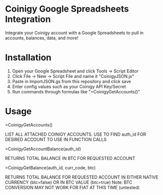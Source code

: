 # Coinigy Google Spreadsheets Integration

Integrate your Coinigy account with a Google Spreadsheets to pull in accounts, balances, data, and more!

# Installation

1. Open your Google Spreadsheet and click Tools -> Script Editor
2. Click File -> New -> Script File and name it "CoinigyJSON.js"
3. Paste in ImportJSON.gs from this repository and click save
4. Enter config values such as your Coinigy API Key/Secret
5. Run commands through formulas like "=CoinigyGetAccounts()"


# Usage

=CoinigyGetAccounts()

LIST ALL ATTACHED COINIGY ACCOUNTS.  USE TO FIND auth_id FOR DESIRED ACCOUNT TO USE IN FUNCTION CALLS

=CoinigyGetAccountBalance(auth_id)

RETURNS TOTAL BALANCE IN BTC FOR REQUESTED ACCOUNT

=CoinigyGetBalance(auth_id, curr_code, btc)

RETURNS TOTAL BALANCE FOR REQUESTED ACCOUNT IN EITHER NATIVE CURRENCY (btc=false) OR IN BTC VALUE (btc=true) 
Note: BTC CONVERSION MAY NOT WORK FOR FIAT AT THIS TIME (untested)
